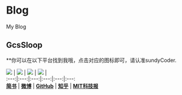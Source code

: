 # Blog
My Blog
## GcsSloop

**你可以在以下平台找到我哦，点击对应的图标即可，请认准sundyCoder.


<a href="http://www.jianshu.com/users/119337bb4467/timeline"  target="_blank">  <img src="http://ww3.sinaimg.cn/large/005Xtdi2gw1f1pyg6uniyj303k03ka9x.jpg"   /></a> |                                                                                                                                                                                                <a href="http://weibo.com/u/2060818294" target="_blank"> <img src="http://ww1.sinaimg.cn/large/005Xtdi2jw1f1r3v5dge8j303k03kwee.jpg"/></a> |                                                                                                                                                                                              <a href="https://github.com/sundycoder" target="_blank"> <img 
src="http://ww2.sinaimg.cn/large/005Xtdi2gw1f1pyjf8vx7j303k03kglh.jpg"   /></a> |                                                                                                                                                                                               <a href="https://www.zhihu.com/people/sundy-41" target="_blank"> <img src="http://ww1.sinaimg.cn/large/005Xtdi2gw1f1pyo2hyqgj303k03kmx1.jpg"   /></a> |                                                                                                                                                                                                <a href="https://www.technologyreview.com/" target="_blank"> </a>                                                        
:---:|:---:|:---:|:---:|:---:|:---:                                                                                                         
**[简书](http://www.jianshu.com/users/119337bb4467/timeline)** |                                                             **[微博](http://weibo.com/u/2060818294)** |                                                                                           **[GitHub](https://github.com/sundycoder)** |                                                                                       **[知乎](https://www.zhihu.com/people/sundy-41)** |                                                                    **[MIT科技报](https://www.technologyreview.com/)**

